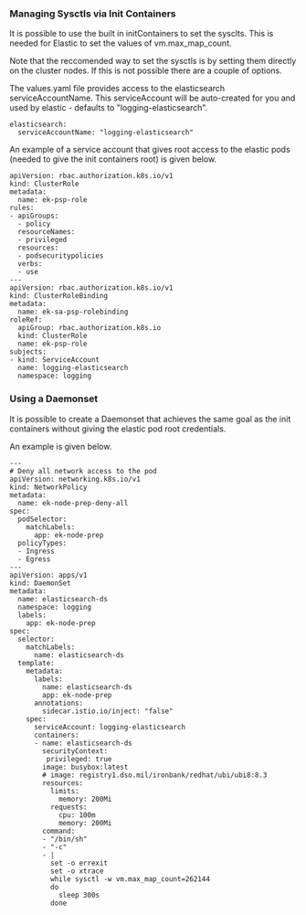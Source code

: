 ### Managing Sysctls via Init Containers

It is possible to use the built in initContainers to set the sysclts. This is needed for Elastic to set the values of vm.max_map_count.

Note that the reccomended way to set the sysctls is by setting them directly on the cluster nodes. If this is not possible there are a couple of options.

The values.yaml file provides access to the elasticsearch serviceAccountName. This serviceAccount will be auto-created for you and used by elastic - defaults to "logging-elasticsearch".

```
elasticsearch:
  serviceAccountName: "logging-elasticsearch"
```

An example of a service account that gives root access to the elastic pods (needed to give the init containers root) is given below.

```
apiVersion: rbac.authorization.k8s.io/v1
kind: ClusterRole
metadata:
  name: ek-psp-role
rules:
- apiGroups:
  - policy
  resourceNames:
  - privileged
  resources:
  - podsecuritypolicies
  verbs:
  - use
---
apiVersion: rbac.authorization.k8s.io/v1
kind: ClusterRoleBinding
metadata:
  name: ek-sa-psp-rolebinding
roleRef:
  apiGroup: rbac.authorization.k8s.io
  kind: ClusterRole
  name: ek-psp-role
subjects:
- kind: ServiceAccount
  name: logging-elasticsearch
  namespace: logging
```

### Using a Daemonset

It is possible to create a Daemonset that achieves the same goal as the init containers without giving the elastic pod root credentials.

An example is given below.

```
---
# Deny all network access to the pod
apiVersion: networking.k8s.io/v1
kind: NetworkPolicy
metadata:
  name: ek-node-prep-deny-all
spec:
  podSelector:
    matchLabels:
      app: ek-node-prep
  policyTypes:
  - Ingress
  - Egress
---
apiVersion: apps/v1
kind: DaemonSet
metadata:
  name: elasticsearch-ds
  namespace: logging
  labels:
    app: ek-node-prep
spec:
  selector:
    matchLabels:
      name: elasticsearch-ds
  template:
    metadata:
      labels:
        name: elasticsearch-ds
        app: ek-node-prep
      annotations:
        sidecar.istio.io/inject: "false"
    spec:
      serviceAccount: logging-elasticsearch
      containers:
      - name: elasticsearch-ds
        securityContext:
         privileged: true
        image: busybox:latest
        # image: registry1.dso.mil/ironbank/redhat/ubi/ubi8:8.3
        resources:
          limits:
            memory: 200Mi
          requests:
            cpu: 100m
            memory: 200Mi
        command:
        - "/bin/sh"
        - "-c"
        - |
          set -o errexit
          set -o xtrace
          while sysctl -w vm.max_map_count=262144
          do
            sleep 300s
          done
```